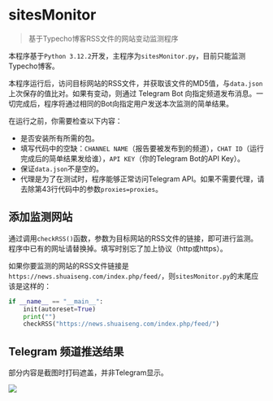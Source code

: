 # sitesMonitor
> 基于Typecho博客RSS文件的网站变动监测程序

本程序基于`Python 3.12.2`开发，主程序为`sitesMonitor.py`，目前只能监测Typecho博客。

本程序运行后，访问目标网站的RSS文件，并获取该文件的MD5值，与`data.json`上次保存的值比对。如果有变动，则通过 Telegram Bot 向指定频道发布消息。一切完成后，程序将通过相同的Bot向指定用户发送本次监测的简单结果。

在运行之前，你需要检查以下内容：

- 是否安装所有所需的包。
- 填写代码中的空缺：`CHANNEL NAME`（报告要被发布到的频道），`CHAT ID`（运行完成后的简单结果发给谁），`API KEY`（你的Telegram Bot的API Key）。
- 保证`data.json`不是空的。
- 代理是为了在测试时，程序能够正常访问Telegram API。如果不需要代理，请去除第43行代码中的参数`proxies=proxies`。

## 添加监测网站

通过调用`checkRSS()`函数，参数为目标网站的RSS文件的链接，即可进行监测。程序中已有的网址请替换掉。填写时别忘了加上协议（http或https）。

如果你要监测的网站的RSS文件链接是`https://news.shuaiseng.com/index.php/feed/`，则`sitesMonitor.py`的末尾应该是这样的：

```python
if __name__ == "__main__":
    init(autoreset=True)
    print("")
    checkRSS("https://news.shuaiseng.com/index.php/feed/")
```

## Telegram 频道推送结果

部分内容是截图时打码遮盖，并非Telegram显示。

![](https://github.com/user-attachments/assets/f868540a-089f-45d1-9364-a9659bec31ef)
